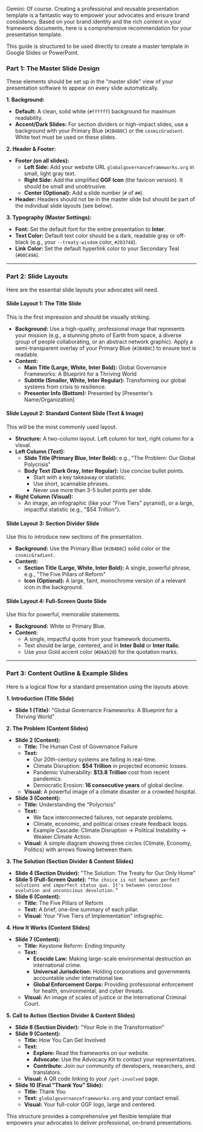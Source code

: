 Gemini:
Of course. Creating a professional and reusable presentation template is a fantastic way to empower your advocates and ensure brand consistency. Based on your brand identity and the rich content in your framework documents, here is a comprehensive recommendation for your presentation template.

This guide is structured to be used directly to create a master template in Google Slides or PowerPoint.

### **Part 1: The Master Slide Design**

These elements should be set up in the "master slide" view of your presentation software to appear on every slide automatically.

**1. Background:**
* **Default:** A clean, solid white (`#ffffff`) background for maximum readability.
* **Accent/Dark Slides:** For section dividers or high-impact slides, use a background with your Primary Blue (`#2B4B8C`) or the `cosmicGradient`. White text must be used on these slides.

**2. Header & Footer:**
* **Footer (on all slides):**
    * **Left Side:** Add your website URL `globalgovernanceframeworks.org` in small, light gray text.
    * **Right Side:** Add the simplified **GGF Icon** (the favicon version). It should be small and unobtrusive.
    * **Center (Optional):** Add a slide number (`#` of `##`).
* **Header:** Headers should not be in the master slide but should be part of the individual slide layouts (see below).

**3. Typography (Master Settings):**
* **Font:** Set the default font for the entire presentation to **Inter**.
* **Text Color:** Default text color should be a dark, readable gray or off-black (e.g., your `--treaty-wisdom` color, `#2D3748`).
* **Link Color:** Set the default hyperlink color to your Secondary Teal (`#00C49A`).

---

### **Part 2: Slide Layouts**

Here are the essential slide layouts your advocates will need.

#### **Slide Layout 1: The Title Slide**

This is the first impression and should be visually striking.

* **Background:** Use a high-quality, professional image that represents your mission (e.g., a stunning photo of Earth from space, a diverse group of people collaborating, or an abstract network graphic). Apply a semi-transparent overlay of your Primary Blue (`#2B4B8C`) to ensure text is readable.
* **Content:**
    * **Main Title (Large, White, Inter Bold):** Global Governance Frameworks: A Blueprint for a Thriving World
    * **Subtitle (Smaller, White, Inter Regular):** Transforming our global systems from crisis to resilience.
    * **Presenter Info (Bottom):** Presented by [Presenter's Name/Organization]

#### **Slide Layout 2: Standard Content Slide (Text & Image)**

This will be the most commonly used layout.

* **Structure:** A two-column layout. Left column for text, right column for a visual.
* **Left Column (Text):**
    * **Slide Title (Primary Blue, Inter Bold):** e.g., "The Problem: Our Global Polycrisis"
    * **Body Text (Dark Gray, Inter Regular):** Use concise bullet points.
        * Start with a key takeaway or statistic.
        * Use short, scannable phrases.
        * Never use more than 3-5 bullet points per slide.
* **Right Column (Visual):**
    * An image, an infographic (like your "Five Tiers" pyramid), or a large, impactful statistic (e.g., "$54 Trillion").

#### **Slide Layout 3: Section Divider Slide**

Use this to introduce new sections of the presentation.

* **Background:** Use the Primary Blue (`#2B4B8C`) solid color or the `cosmicGradient`.
* **Content:**
    * **Section Title (Large, White, Inter Bold):** A single, powerful phrase, e.g., "The Five Pillars of Reform"
    * **Icon (Optional):** A large, faint, monochrome version of a relevant icon in the background.

#### **Slide Layout 4: Full-Screen Quote Slide**

Use this for powerful, memorable statements.

* **Background:** White or Primary Blue.
* **Content:**
    * A single, impactful quote from your framework documents.
    * Text should be large, centered, and in **Inter Bold** or **Inter Italic**.
    * Use your Gold accent color (`#DAA520`) for the quotation marks.

---

### **Part 3: Content Outline & Example Slides**

Here is a logical flow for a standard presentation using the layouts above.

**1. Introduction (Title Slide)**
* **Slide 1 (Title):** "Global Governance Frameworks: A Blueprint for a Thriving World"

**2. The Problem (Content Slides)**
* **Slide 2 (Content):**
    * **Title:** The Human Cost of Governance Failure
    * **Text:**
        * Our 20th-century systems are failing in real-time.
        * Climate Disruption: **$54 Trillion** in projected economic losses.
        * Pandemic Vulnerability: **$13.8 Trillion** cost from recent pandemics.
        * Democratic Erosion: **16 consecutive years** of global decline.
    * **Visual:** A powerful image of a climate disaster or a crowded hospital.
* **Slide 3 (Content):**
    * **Title:** Understanding the "Polycrisis"
    * **Text:**
        * We face interconnected failures, not separate problems.
        * Climate, economic, and political crises create feedback loops.
        * Example Cascade: Climate Disruption → Political Instability → Weaker Climate Action.
    * **Visual:** A simple diagram showing three circles (Climate, Economy, Politics) with arrows flowing between them.

**3. The Solution (Section Divider & Content Slides)**
* **Slide 4 (Section Divider):** "The Solution: The Treaty for Our Only Home"
* **Slide 5 (Full-Screen Quote):** `“The choice is not between perfect solutions and imperfect status quo. It's between conscious evolution and unconscious devolution.”`
* **Slide 6 (Content):**
    * **Title:** The Five Pillars of Reform
    * **Text:** A brief, one-line summary of each pillar.
    * **Visual:** Your "Five Tiers of Implementation" infographic.

**4. How It Works (Content Slides)**
* **Slide 7 (Content):**
    * **Title:** Keystone Reform: Ending Impunity
    * **Text:**
        * **Ecocide Law:** Making large-scale environmental destruction an international crime.
        * **Universal Jurisdiction:** Holding corporations and governments accountable under international law.
        * **Global Enforcement Corps:** Providing professional enforcement for health, environmental, and cyber threats.
    * **Visual:** An image of scales of justice or the International Criminal Court.

**5. Call to Action (Section Divider & Content Slides)**
* **Slide 8 (Section Divider):** "Your Role in the Transformation"
* **Slide 9 (Content):**
    * **Title:** How You Can Get Involved
    * **Text:**
        * **Explore:** Read the frameworks on our website.
        * **Advocate:** Use the Advocacy Kit to contact your representatives.
        * **Contribute:** Join our community of developers, researchers, and translators.
    * **Visual:** A QR code linking to your `/get-involved` page.
* **Slide 10 (Final "Thank You" Slide):**
    * **Title:** Thank You
    * **Text:** `globalgovernanceframeworks.org` and your contact email.
    * **Visual:** Your full-color GGF logo, large and centered.

This structure provides a comprehensive yet flexible template that empowers your advocates to deliver professional, on-brand presentations.
